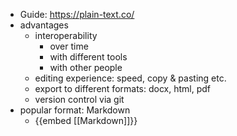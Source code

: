 - Guide: https://plain-text.co/
- advantages
	- interoperability
		- over time
		- with different tools
		- with other people
	- editing experience: speed, copy & pasting etc.
	- export to different formats: docx, html, pdf
	- version control via git
- popular format: Markdown
	- {{embed [[Markdown]]}}